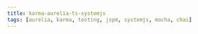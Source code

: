 ```yaml
---
title: karma-aurelia-ts-systemjs
tags: [aurelia, karma, testing, jspm, systemjs, mocha, chai]
---
```



